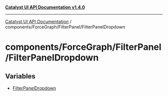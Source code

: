 [**Catalyst UI API Documentation v1.4.0**](../../../../README.md)

---

[Catalyst UI API Documentation](../../../../README.md) / components/ForceGraph/FilterPanel/FilterPanelDropdown

# components/ForceGraph/FilterPanel/FilterPanelDropdown

## Variables

- [FilterPanelDropdown](variables/FilterPanelDropdown.md)

